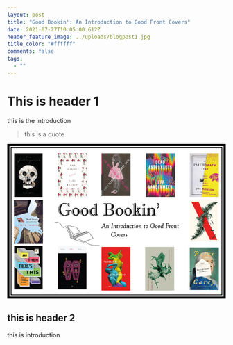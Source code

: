 ```yaml
---
layout: post
title: "Good Bookin': An Introduction to Good Front Covers"
date: 2021-07-27T10:05:00.612Z
header_feature_image: ../uploads/blogpost1.jpg
title_color: "#ffffff"
comments: false
tags:
  - ""
---
```

# **This is header 1**

this is the introduction 

> this is a quote

![This is an image](../uploads/blogpost1.jpg "Image for this post")

## this is header 2



this is introduction